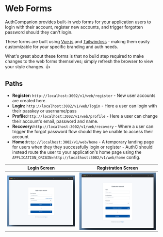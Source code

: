 # Web Forms

AuthCompanion provides built-in web forms for your application users to login with their account, register new accounts, and trigger forgotten password should they can't login.

These forms are built using [Vue.js](https://v3.vuejs.org/) and [Tailwindcss](https://tailwindcss.com/) - making them easily customizable for your specific branding and auth needs. 

What's great about these forms is that no build step required to make changes to the web forms themselves; simply refresh the browser to view your style changes. 👍 

## Paths

- **Register:** `http://localhost:3002/v1/web/register` - New user accounts are created here.
- **Login:** `http://localhost:3002/v1/web/login` - Here a user can login with their passkey or username/pass
- **Profile:**`http://localhost:3002/v1/web/profile` - Here a user can change their account's email, password and name.
- **Recovery:**`http://localhost:3002/v1/web/recovery` - Where a user can trigger the forgot password flow should they be unable to access their account
- **Home:**`http://localhost:3002/v1/web/home` - A temporary landing page for users when they they successfully login or register - AuthC should instead route the user to your application's home page using the `APPLICATION_ORIGIN=http://localhost:3002/v1/web/home` config. 

|                                              Login Screen                                              |                                             Registration Screen                                              |
| :----------------------------------------------------------------------------------------------------: | :----------------------------------------------------------------------------------------------------------: |
| ![Login](https://raw.githubusercontent.com/authcompanion/authcompanion2/main/.github/public/login.png) | ![Register](https://raw.githubusercontent.com/authcompanion/authcompanion2/main/.github/public/register.png) |
